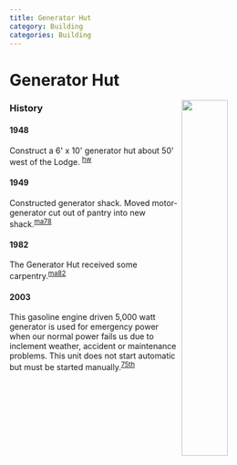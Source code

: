 ```yaml
---
title: Generator Hut
category: Building
categories: Building
---
```

# Generator Hut
<img src="/History/img/2020%20Generator%20Hut.jpeg" style="width: 40%;" align="right">

### History

#### 1948

Construct a 6' x 10' generator hut about 50' west of the Lodge. <sup>[hw][]</sup>

#### 1949

Constructed generator shack. Moved motor-generator cut out of pantry into new shack.<sup>[ma78][]</sup>

#### 1982

The Generator Hut received some carpentry.<sup>[ma82][]</sup>

#### 2003

This gasoline engine driven 5,000 watt generator is used for emergency power when our normal power fails us due to inclement weather, accident or maintenance problems. This unit does not start automatic but must be started manually.<sup>[75th][]</sup>

[hw]: History-Walt "Meany History, by Walt Little"
[ma78]: Mountaineer-Annual#1978
[ma82]: Mountaineer-Annual#1982
[75th]: Anniversary#75th